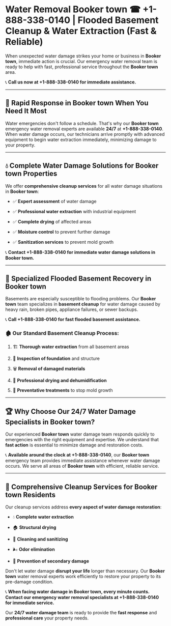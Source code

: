 # Water Removal Booker town ☎ +1-888-338-0140 | Flooded Basement Cleanup & Water Extraction (Fast & Reliable)

When unexpected water damage strikes your home or business in **Booker town**, immediate action is crucial. Our emergency water removal team is ready to help with fast, professional service throughout the **Booker town** area. 

📞 **Call us now at +1-888-338-0140 for immediate assistance.**
---
## 🚀 Rapid Response in Booker town When You Need It Most
Water emergencies don't follow a schedule. That's why our **Booker town** emergency water removal experts are available **24/7** at **+1-888-338-0140**. When water damage occurs, our technicians arrive promptly with advanced equipment to begin water extraction immediately, minimizing damage to your property.
---
## 💧 Complete Water Damage Solutions for Booker town Properties
We offer **comprehensive cleanup services** for all water damage situations in **Booker town**:
- ✅ **Expert assessment** of water damage  
- ✅ **Professional water extraction** with industrial equipment  
- ✅ **Complete drying** of affected areas  
- ✅ **Moisture control** to prevent further damage  
- ✅ **Sanitization services** to prevent mold growth  
📞 **Contact +1-888-338-0140 for immediate water damage solutions in Booker town.**
---
## 🌊 Specialized Flooded Basement Recovery in Booker town
Basements are especially susceptible to flooding problems. Our **Booker town** team specializes in **basement cleanup** for water damage caused by heavy rain, broken pipes, appliance failures, or sewer backups. 
📞 **Call +1-888-338-0140 for fast flooded basement assistance.**
### 🏚️ Our Standard Basement Cleanup Process:
1. 🏗️ **Thorough water extraction** from all basement areas  
2. 🔎 **Inspection of foundation** and structure  
3. 🗑️ **Removal of damaged materials**  
4. 💨 **Professional drying and dehumidification**  
5. 🚫 **Preventative treatments** to stop mold growth  
---
## 🏆 Why Choose Our 24/7 Water Damage Specialists in Booker town?
Our experienced **Booker town** water damage team responds quickly to emergencies with the right equipment and expertise. We understand that **fast action** is essential to minimize damage and restoration costs.
📞 **Available around the clock at +1-888-338-0140**, our **Booker town** emergency team provides immediate assistance whenever water damage occurs. We serve all areas of **Booker town** with efficient, reliable service.
---
## 🧹 Comprehensive Cleanup Services for Booker town Residents
Our cleanup services address **every aspect of water damage restoration**:
- 💧 **Complete water extraction**  
- 🏠 **Structural drying**  
- 🧼 **Cleaning and sanitizing**  
- 🌬️ **Odor elimination**  
- 🚫 **Prevention of secondary damage**  
Don't let water damage **disrupt your life** longer than necessary. Our **Booker town** water removal experts work efficiently to restore your property to its pre-damage condition.
📞 **When facing water damage in Booker town, every minute counts. Contact our emergency water removal specialists at +1-888-338-0140 for immediate service.**
Our **24/7 water damage team** is ready to provide the **fast response** and **professional care** your property needs.
